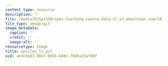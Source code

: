 ```yaml
---
content_type: resource
description: ''
file: /media/https%3A/open-learning-course-data-rc.s3.amazonaws.com/18-013a-calculus-with-applications-spring-2005/ae3c8d819b0f0455b40c7bb9a23afd0f_upsilon_lc.gif
file_type: image/gif
image_metadata:
  caption: ''
  credit: ''
  image-alt: ''
resourcetype: Image
title: upsilon_lc.gif
uid: ae3c8d81-9b0f-0455-b40c-7bb9a23afd0f
---
```

